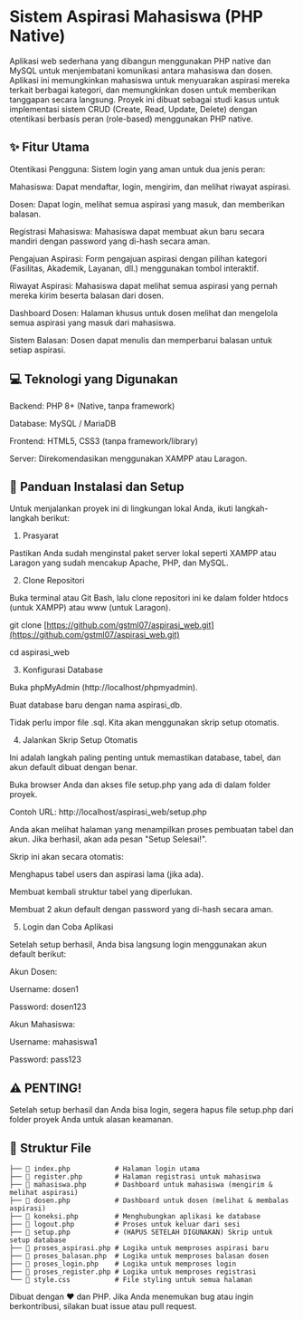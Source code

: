 # Sistem Aspirasi Mahasiswa (PHP Native)
Aplikasi web sederhana yang dibangun menggunakan PHP native dan MySQL untuk menjembatani komunikasi antara mahasiswa dan dosen. Aplikasi ini memungkinkan mahasiswa untuk menyuarakan aspirasi mereka terkait berbagai kategori, dan memungkinkan dosen untuk memberikan tanggapan secara langsung.
Proyek ini dibuat sebagai studi kasus untuk implementasi sistem CRUD (Create, Read, Update, Delete) dengan otentikasi berbasis peran (role-based) menggunakan PHP native.
## ✨ Fitur Utama
Otentikasi Pengguna: Sistem login yang aman untuk dua jenis peran:

Mahasiswa: Dapat mendaftar, login, mengirim, dan melihat riwayat aspirasi.

Dosen: Dapat login, melihat semua aspirasi yang masuk, dan memberikan balasan.

Registrasi Mahasiswa: Mahasiswa dapat membuat akun baru secara mandiri dengan password yang di-hash secara aman.

Pengajuan Aspirasi: Form pengajuan aspirasi dengan pilihan kategori (Fasilitas, Akademik, Layanan, dll.) menggunakan tombol interaktif.

Riwayat Aspirasi: Mahasiswa dapat melihat semua aspirasi yang pernah mereka kirim beserta balasan dari dosen.

Dashboard Dosen: Halaman khusus untuk dosen melihat dan mengelola semua aspirasi yang masuk dari mahasiswa.

Sistem Balasan: Dosen dapat menulis dan memperbarui balasan untuk setiap aspirasi.

## 💻 Teknologi yang Digunakan

Backend: PHP 8+ (Native, tanpa framework)

Database: MySQL / MariaDB

Frontend: HTML5, CSS3 (tanpa framework/library)

Server: Direkomendasikan menggunakan XAMPP atau Laragon.

## 🚀 Panduan Instalasi dan Setup

Untuk menjalankan proyek ini di lingkungan lokal Anda, ikuti langkah-langkah berikut:
1. Prasyarat

Pastikan Anda sudah menginstal paket server lokal seperti XAMPP atau Laragon yang sudah mencakup Apache, PHP, dan MySQL.

2. Clone Repositori

Buka terminal atau Git Bash, lalu clone repositori ini ke dalam folder htdocs (untuk XAMPP) atau www (untuk Laragon).

git clone [https://github.com/gstml07/aspirasi_web.git](https://github.com/gstml07/aspirasi_web.git)

cd aspirasi_web

3. Konfigurasi Database

Buka phpMyAdmin (http://localhost/phpmyadmin).

Buat database baru dengan nama aspirasi_db.

Tidak perlu impor file .sql. Kita akan menggunakan skrip setup otomatis.

4. Jalankan Skrip Setup Otomatis

Ini adalah langkah paling penting untuk memastikan database, tabel, dan akun default dibuat dengan benar.

Buka browser Anda dan akses file setup.php yang ada di dalam folder proyek.

Contoh URL: http://localhost/aspirasi_web/setup.php

Anda akan melihat halaman yang menampilkan proses pembuatan tabel dan akun. Jika berhasil, akan ada pesan "Setup Selesai!".

Skrip ini akan secara otomatis:

Menghapus tabel users dan aspirasi lama (jika ada).

Membuat kembali struktur tabel yang diperlukan.

Membuat 2 akun default dengan password yang di-hash secara aman.

5. Login dan Coba Aplikasi

Setelah setup berhasil, Anda bisa langsung login menggunakan akun default berikut:

Akun Dosen:

Username: dosen1

Password: dosen123


Akun Mahasiswa:

Username: mahasiswa1

Password: pass123

## ⚠️ PENTING!
Setelah setup berhasil dan Anda bisa login, segera hapus file setup.php dari folder proyek Anda untuk alasan keamanan.

## 📂 Struktur File

```
├── 📄 index.php           # Halaman login utama
├── 📄 register.php        # Halaman registrasi untuk mahasiswa
├── 📄 mahasiswa.php       # Dashboard untuk mahasiswa (mengirim & melihat aspirasi)
├── 📄 dosen.php           # Dashboard untuk dosen (melihat & membalas aspirasi)
├── 📄 koneksi.php         # Menghubungkan aplikasi ke database
├── 📄 logout.php          # Proses untuk keluar dari sesi
├── 📄 setup.php           # (HAPUS SETELAH DIGUNAKAN) Skrip untuk setup database
├── 📄 proses_aspirasi.php # Logika untuk memproses aspirasi baru
├── 📄 proses_balasan.php  # Logika untuk memproses balasan dosen
├── 📄 proses_login.php    # Logika untuk memproses login
├── 📄 proses_register.php # Logika untuk memproses registrasi
└── 🎨 style.css           # File styling untuk semua halaman
```

Dibuat dengan ❤️ dan PHP. Jika Anda menemukan bug atau ingin berkontribusi, silakan buat issue atau pull request.
